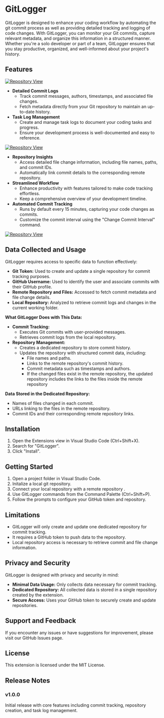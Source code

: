 # GitLogger

GitLogger is designed to enhance your coding workflow by automating the git commit process as well as providing detailed tracking and logging of code changes. With GitLogger, you can monitor your Git commits, capture relevant metadata, and organize this information in a structured manner. Whether you're a solo developer or part of a team, GitLogger ensures that you stay productive, organized, and well-informed about your project's history.

## Features

[![Repository View](https://github.com/user-attachments/assets/d04e9d6d-2c19-46ae-a346-f539f9b77d91)](https://github.com/user-attachments/assets/d04e9d6d-2c19-46ae-a346-f539f9b77d91)

* **Detailed Commit Logs**
  * Track commit messages, authors, timestamps, and associated file changes.
  * Fetch metadata directly from your Git repository to maintain an up-to-date history.
* **Task Log Management**
  * Create and manage task logs to document your coding tasks and progress.
  * Ensure your development process is well-documented and easy to reference.

[![Repository View](https://github.com/user-attachments/assets/9effc50a-47cd-414f-8528-3892eb21a4d3)](https://github.com/user-attachments/assets/9effc50a-47cd-414f-8528-3892eb21a4d3)

* **Repository Insights**
  * Access detailed file change information, including file names, paths, and commit IDs.
  * Automatically link commit details to the corresponding remote repository.
* **Streamlined Workflow**
  * Enhance productivity with features tailored to make code tracking effortless.
  * Keep a comprehensive overview of your development timeline.
* **Automated Commit Tracking**
  * Runs by default every 15 minutes, capturing your code changes as commits.
  * Customize the commit interval using the "Change Commit Interval" command.
 
[![Repository View](https://github.com/user-attachments/assets/61ba52a4-6b5f-4e34-bd1f-ab8132ede880)](https://github.com/user-attachments/assets/61ba52a4-6b5f-4e34-bd1f-ab8132ede880)

##
## Data Collected and Usage

GitLogger requires access to specific data to function effectively:

* **Git Token:** Used to create and update a single repository for commit tracking purposes.
* **GitHub Username:** Used to identify the user and associate commits with their GitHub profile.
* **Remote Repository and Files:** Accessed to fetch commit metadata and file change details.
* **Local Repository:** Analyzed to retrieve commit logs and changes in the current working folder.

**What GitLogger Does with This Data:**

* **Commit Tracking:**
  * Executes Git commits with user-provided messages.
  * Retrieves commit logs from the local repository.
* **Repository Management:**
  * Creates a dedicated repository to store commit history.
  * Updates the repository with structured commit data, including:
    * File names and paths.
    * Links to the remote repository's commit history.
    * Commit metadata such as timestamps and authors.
    * If the changed files exist in the remote repository, the updated repository includes the links to the files inside the remote repository

**Data Stored in the Dedicated Repository:**

* Names of files changed in each commit.
* URLs linking to the files in the remote repository.
* Commit IDs and their corresponding remote repository links.

##
## Installation

1. Open the Extensions view in Visual Studio Code (Ctrl+Shift+X).
2. Search for "GitLogger".
3. Click "Install".

##
## Getting Started

1. Open a project folder in Visual Studio Code.
2. Initalize a local git repository.
3. Connect your local repository with a remote repository .
4. Use GitLogger commands from the Command Palette (Ctrl+Shift+P).
5. Follow the prompts to configure your GitHub token and repository.


##
## Limitations

* GitLogger will only create and update one dedicated repository for commit tracking.
* It requires a GitHub token to push data to the repository.
* Local repository access is necessary to retrieve commit and file change information.

##
## Privacy and Security

GitLogger is designed with privacy and security in mind:

* **Minimal Data Usage:** Only collects data necessary for commit tracking.
* **Dedicated Repository:** All collected data is stored in a single repository created by the extension.
* **Secure Access:** Uses your GitHub token to securely create and update repositories.
##
## Support and Feedback

If you encounter any issues or have suggestions for improvement, please visit our GitHub Issues page.


##
## License

This extension is licensed under the MIT License.
##
## Release Notes

### v1.0.0
Initial release with core features including commit tracking, repository creation, and task log management.
